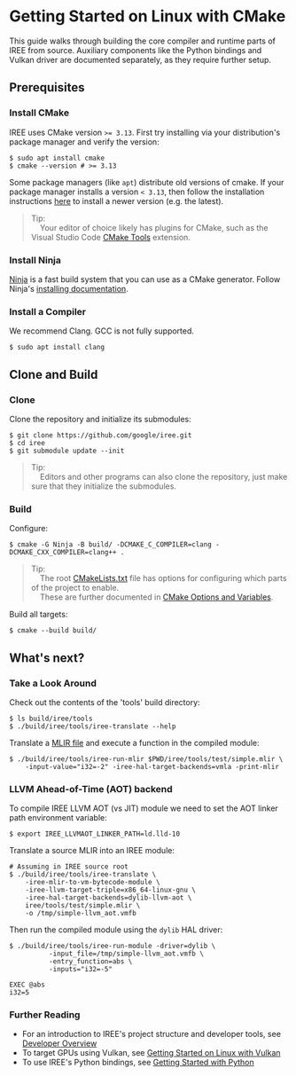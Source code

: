 # Getting Started on Linux with CMake

<!--
Notes to those updating this guide:

    * This document should be __simple__ and cover essential items only.
      Notes for optional components should go in separate files.

    * This document parallels getting_started_windows_cmake.md and
      getting_started_macos_bazel.md
      Please keep them in sync.
-->

This guide walks through building the core compiler and runtime parts of IREE
from source. Auxiliary components like the Python bindings and Vulkan driver are
documented separately, as they require further setup.

## Prerequisites

### Install CMake

IREE uses CMake version `>= 3.13`. First try installing via your distribution's
package manager and verify the version:

```shell
$ sudo apt install cmake
$ cmake --version # >= 3.13
```

Some package managers (like `apt`) distribute old versions of cmake. If your
package manager installs a version `< 3.13`, then follow the installation
instructions [here](https://cmake.org/install/) to install a newer version (e.g.
the latest).

> Tip:<br>
> &nbsp;&nbsp;&nbsp;&nbsp;Your editor of choice likely has plugins for CMake,
> such as the Visual Studio Code
> [CMake Tools](https://github.com/microsoft/vscode-cmake-tools) extension.

### Install Ninja

[Ninja](https://ninja-build.org/) is a fast build system that you can use as a
CMake generator. Follow Ninja's
[installing documentation](https://github.com/ninja-build/ninja/wiki/Pre-built-Ninja-packages).

### Install a Compiler

We recommend Clang. GCC is not fully supported.

```shell
$ sudo apt install clang
```

## Clone and Build

### Clone

Clone the repository and initialize its submodules:

```shell
$ git clone https://github.com/google/iree.git
$ cd iree
$ git submodule update --init
```

> Tip:<br>
> &nbsp;&nbsp;&nbsp;&nbsp;Editors and other programs can also clone the
> repository, just make sure that they initialize the submodules.

### Build

Configure:

```shell
$ cmake -G Ninja -B build/ -DCMAKE_C_COMPILER=clang -DCMAKE_CXX_COMPILER=clang++ .
```

> Tip:<br>
> &nbsp;&nbsp;&nbsp;&nbsp;The root
> [CMakeLists.txt](https://github.com/google/iree/blob/main/CMakeLists.txt)
> file has options for configuring which parts of the project to enable.<br>
> &nbsp;&nbsp;&nbsp;&nbsp;These are further documented in [CMake Options and Variables](cmake_options_and_variables.md).

Build all targets:

```shell
$ cmake --build build/
```

## What's next?

### Take a Look Around

Check out the contents of the 'tools' build directory:

```shell
$ ls build/iree/tools
$ ./build/iree/tools/iree-translate --help
```

Translate a
[MLIR file](https://github.com/google/iree/blob/main/iree/tools/test/simple.mlir)
and execute a function in the compiled module:

```shell
$ ./build/iree/tools/iree-run-mlir $PWD/iree/tools/test/simple.mlir \
    -input-value="i32=-2" -iree-hal-target-backends=vmla -print-mlir
```

### LLVM Ahead-of-Time (AOT) backend

To compile IREE LLVM AOT (vs JIT) module we need to set the AOT linker path environment variable:

```shell
$ export IREE_LLVMAOT_LINKER_PATH=ld.lld-10
```

Translate a source MLIR into an IREE module:

```shell
# Assuming in IREE source root
$ ./build/iree/tools/iree-translate \
    -iree-mlir-to-vm-bytecode-module \
    -iree-llvm-target-triple=x86_64-linux-gnu \
    -iree-hal-target-backends=dylib-llvm-aot \
    iree/tools/test/simple.mlir \
    -o /tmp/simple-llvm_aot.vmfb
```

Then run the compiled module using the `dylib` HAL driver:

```shell
$ ./build/iree/tools/iree-run-module -driver=dylib \
          -input_file=/tmp/simple-llvm_aot.vmfb \
          -entry_function=abs \
          -inputs="i32=-5"

EXEC @abs
i32=5
```


### Further Reading

*   For an introduction to IREE's project structure and developer tools, see
    [Developer Overview](../developing_iree/developer_overview.md)
*   To target GPUs using Vulkan, see
    [Getting Started on Linux with Vulkan](getting_started_linux_vulkan.md)
*   To use IREE's Python bindings, see
    [Getting Started with Python](getting_started_python.md)
